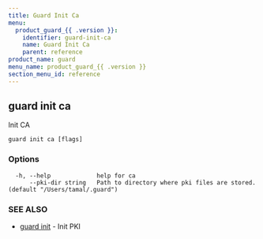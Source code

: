 ```yaml
---
title: Guard Init Ca
menu:
  product_guard_{{ .version }}:
    identifier: guard-init-ca
    name: Guard Init Ca
    parent: reference
product_name: guard
menu_name: product_guard_{{ .version }}
section_menu_id: reference
---
```

## guard init ca

Init CA

```
guard init ca [flags]
```

### Options

```
  -h, --help             help for ca
      --pki-dir string   Path to directory where pki files are stored. (default "/Users/tamal/.guard")
```

### SEE ALSO

* [guard init](/docs/reference/guard_init.md)	 - Init PKI

